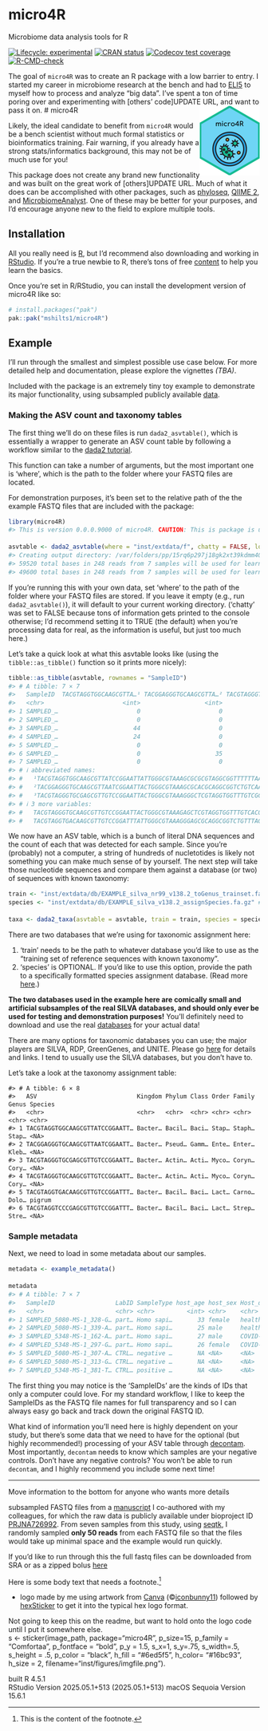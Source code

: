 
<!-- README.md is generated from README.Rmd. Please edit that file -->

# micro4R

Microbiome data analysis tools for R

<!-- badges: start -->

[![Lifecycle:
experimental](https://img.shields.io/badge/lifecycle-experimental-orange.svg)](https://lifecycle.r-lib.org/articles/stages.html#experimental)
[![CRAN
status](https://www.r-pkg.org/badges/version/micro4R)](https://CRAN.R-project.org/)
[![Codecov test
coverage](https://codecov.io/gh/mshilts1/micro4R/graph/badge.svg)](https://app.codecov.io/gh/mshilts1/micro4R)
[![R-CMD-check](https://github.com/mshilts1/micro4R/actions/workflows/R-CMD-check.yaml/badge.svg)](https://github.com/mshilts1/micro4R/actions/workflows/R-CMD-check.yaml)
<!-- badges: end -->

The goal of `micro4R` was to create an R package with a low barrier to
entry. I started my career in microbiome research at the bench and had
to
[ELI5](https://media0.giphy.com/media/v1.Y2lkPTc5MGI3NjExY3hrYzg1a2I2eGtuNWIwYTRqNDMzNGE0cWlkNGE5OXB4ZHV1YXY4dCZlcD12MV9pbnRlcm5hbF9naWZfYnlfaWQmY3Q9Zw/WsNbxuFkLi3IuGI9NU/giphy.gif)
to myself how to process and analyze “big data”. I’ve spent a ton of
time poring over and experimenting with \[others’ code\]UPDATE URL, and
want to pass it on. \# micro4R
<a href="https://mshilts1.github.io/micro4R/"><img src="man/figures/logo.png" align="right" height="139" alt="micro4R website" /></a>

Likely, the ideal candidate to benefit from `micro4R` would be a bench
scientist without much formal statistics or bioinformatics training.
Fair warning, if you already have a strong stats/informatics background,
this may not be of much use for you!

This package does not create any brand new functionality and was built
on the great work of \[others\]UPDATE URL. Much of what it does can be
accomplished with other packages, such as
[phyloseq](https://bioconductor.org/packages/release/bioc/html/phyloseq.html),
[QIIME 2](https://qiime2.org), and
[MicrobiomeAnalyst](https://www.microbiomeanalyst.ca). One of these may
be better for your purposes, and I’d encourage anyone new to the field
to explore multiple tools.

## Installation

All you really need is [R](https://cran.rstudio.com), but I’d recommend
also downloading and working in
[RStudio](https://posit.co/download/rstudio-desktop/). If you’re a true
newbie to R, there’s tons of free
[content](https://www.reddit.com/user/jjkraker/comments/zfhe1e/i_want_to_learn_basics_of_r_if_so_heres_a_reading/)
to help you learn the basics.

Once you’re set in R/RStudio, you can install the development version of
micro4R like so:

``` r
# install.packages("pak")
pak::pak("mshilts1/micro4R")
```

## Example

I’ll run through the smallest and simplest possible use case below. For
more detailed help and documentation, please explore the vignettes
*(TBA)*.

Included with the package is an extremely tiny toy example to
demonstrate its major functionality, using subsampled publicly available
[data](https://www.ncbi.nlm.nih.gov/bioproject/PRJNA726992).

### Making the ASV count and taxonomy tables

The first thing we’ll do on these files is run `dada2_asvtable()`, which
is essentially a wrapper to generate an ASV count table by following a
workflow similar to the [dada2
tutorial](https://benjjneb.github.io/dada2/tutorial.html).

This function can take a number of arguments, but the most important one
is ‘where’, which is the path to the folder where your FASTQ files are
located.

For demonstration purposes, it’s been set to the relative path of the
the example FASTQ files that are included with the package:

``` r
library(micro4R)
#> This is version 0.0.0.9000 of micro4R. CAUTION: This is package is under active development and its functions may change at any time, without warning! Please visit https://github.com/mshilts1/micro4R to see recent changes.

asvtable <- dada2_asvtable(where = "inst/extdata/f", chatty = FALSE, logfile = FALSE)
#> Creating output directory: /var/folders/pp/15rq6p297j18gk2xt39kdmm40000gp/T//RtmpZSgkSJ/dada2_out/filtered
#> 59520 total bases in 248 reads from 7 samples will be used for learning the error rates.
#> 49600 total bases in 248 reads from 7 samples will be used for learning the error rates.
```

If you’re running this with your own data, set ‘where’ to the path of
the folder where your FASTQ files are stored. If you leave it empty
(e.g., run `dada2_asvtable()`), it will default to your current working
directory. (‘chatty’ was set to FALSE because tons of information gets
printed to the console otherwise; I’d recommend setting it to TRUE (the
default) when you’re processing data for real, as the information is
useful, but just too much here.)

Let’s take a quick look at what this asvtable looks like (using the
`tibble::as_tibble()` function so it prints more nicely):

``` r
tibble::as_tibble(asvtable, rownames = "SampleID")
#> # A tibble: 7 × 7
#>   SampleID  TACGTAGGTGGCAAGCGTTA…¹ TACGGAGGGTGCAAGCGTTA…² TACGTAGGGTGCGAGCGTTG…³
#>   <chr>                      <int>                  <int>                  <int>
#> 1 SAMPLED_…                      0                      0                      0
#> 2 SAMPLED_…                      0                      0                      0
#> 3 SAMPLED_…                     44                      0                      0
#> 4 SAMPLED_…                     24                      0                      0
#> 5 SAMPLED_…                      0                      0                     12
#> 6 SAMPLED_…                      0                     35                      6
#> 7 SAMPLED_…                      0                      0                      0
#> # ℹ abbreviated names:
#> #   ¹​TACGTAGGTGGCAAGCGTTATCCGGAATTATTGGGCGTAAAGCGCGCGTAGGCGGTTTTTTAAGTCTGATGTGAAAGCCCACGGCTCAACCGTGGAGGGTCATTGGAAACTGGAAAACTTGAGTGCAGAAGAGGAAAGTGGAATTCCATGTGTAGCGGTGAAATGCGCAGAGATATGGAGGAACACCAGTGGCGAAGGCGACTTTCTGGTCTGTAACTGACGCTGATGTGCGAAAGCGTGGGGATCAAACAGG,
#> #   ²​TACGGAGGGTGCAAGCGTTAATCGGAATTACTGGGCGTAAAGCGCACGCAGGCGGTCTGTCAAGTCGGATGTGAAATCCCCGGGCTCAACCTGGGAACTGCATTCGAAACTGGCAGGCTAGAGTCTTGTAGAGGGGGGTAGAATTCCAGGTGTAGCGGTGAAATGCGTAGAGATCTGGAGGAATACCGGTGGCGAAGGCGGCCCCCTGGACAAAGACTGACGCTCAGGTGCGAAAGCGTGGGGAGCAAACAGG,
#> #   ³​TACGTAGGGTGCGAGCGTTGTCCGGAATTACTGGGCGTAAAGGGCTCGTAGGTGGTTTGTCGCGTCGTCTGTGAAATTCTGGGGCTTAACTCCGGGCGTGCAGGCGATACGGGCATAACTTGAGTGCTGTAGGGGTAACTGGAATTCCTGGTGTAGCGGTGAAATGCGCAGATATCAGGAGGAACACCGATGGCGAAGGCAGGTTACTGGGCAGTTACTGACGCTGAGGAGCGAAAGCATGGGTAGCGAACAGG
#> # ℹ 3 more variables:
#> #   TACGTAGGGTGCAAGCGTTGTCCGGAATTACTGGGCGTAAAGAGCTCGTAGGTGGTTTGTCACGTCGTCTGTGAAATTCCACAGCTTAACTGTGGGCGTGCAGGCGATACGGGCTGACTTGAGTACTGTAGGGGTAACTGGAATTCCTGGTGTAGCGGTGAAATGCGCAGATATCAGGAGGAACACCGATGGCGAAGGCAGGTTACTGGGCAGTTACTGACGCTGAGGAGCGAAAGCATGGGTAGCAAACAGG <int>,
#> #   TACGTAGGTGACAAGCGTTGTCCGGATTTATTGGGCGTAAAGGGAGCGCAGGCGGTCTGTTTAGTCTAATGTGAAAGCCCACGGCTTAACCGTGGAACGGCATTGGAAACTGACAGACTTGAATGTAGAAGAGGAAAATGGAATTCCAAGTGTAGCGGTGGAATGCGTAGATATTTGGAGGAACACCAGTGGCGAAGGCGATTTTCTGGTCTAACATTGACGCTGAGGCTCGAAAGCGTGGGGAGCGAACAGG <int>, …
```

We now have an ASV table, which is a bunch of literal DNA sequences and
the count of each that was detected for each sample. Since you’re
(probably) not a computer, a string of hundreds of nucletotides is
likely not something you can make much sense of by yourself. The next
step will take those nucleotide sequences and compare them against a
database (or two) of sequences with known taxonomy:

``` r
train <- "inst/extdata/db/EXAMPLE_silva_nr99_v138.2_toGenus_trainset.fa.gz" # set training database
species <- "inst/extdata/db/EXAMPLE_silva_v138.2_assignSpecies.fa.gz" # set species database

taxa <- dada2_taxa(asvtable = asvtable, train = train, species = species, chatty = FALSE)
```

There are two databases that we’re using for taxonomic assignment
here:  
1. ‘train’ needs to be the path to whatever database you’d like to use
as the “training set of reference sequences with known taxonomy”.  
2. ‘species’ is OPTIONAL. If you’d like to use this option, provide the
path to a specifically formatted species assignment database. (Read more
[here](https://benjjneb.github.io/dada2/assign.html#species-assignment).)

**The two databases used in the example here are comically small and
artificial subsamples of the real SILVA databases, and should only ever
be used for testing and demonstration purposes!** You’ll definitely need
to download and use the real
[databases](https://benjjneb.github.io/dada2/training.html) for your
actual data!

There are many options for taxonomic databases you can use; the major
players are SILVA, RDP, GreenGenes, and UNITE. Please go
[here](https://benjjneb.github.io/dada2/training.html) for details and
links. I tend to usually use the SILVA databases, but you don’t have to.

Let’s take a look at the taxonomy assignment table:

    #> # A tibble: 6 × 8
    #>   ASV                            Kingdom Phylum Class Order Family Genus Species
    #>   <chr>                          <chr>   <chr>  <chr> <chr> <chr>  <chr> <chr>  
    #> 1 TACGTAGGTGGCAAGCGTTATCCGGAATT… Bacter… Bacil… Baci… Stap… Staph… Stap… <NA>   
    #> 2 TACGGAGGGTGCAAGCGTTAATCGGAATT… Bacter… Pseud… Gamm… Ente… Enter… Kleb… <NA>   
    #> 3 TACGTAGGGTGCGAGCGTTGTCCGGAATT… Bacter… Actin… Acti… Myco… Coryn… Cory… <NA>   
    #> 4 TACGTAGGGTGCAAGCGTTGTCCGGAATT… Bacter… Actin… Acti… Myco… Coryn… Cory… <NA>   
    #> 5 TACGTAGGTGACAAGCGTTGTCCGGATTT… Bacter… Bacil… Baci… Lact… Carno… Dolo… pigrum 
    #> 6 TACGTAGGTCCCGAGCGTTGTCCGGATTT… Bacter… Bacil… Baci… Lact… Strep… Stre… <NA>

### Sample metadata

Next, we need to load in some metadata about our samples.

``` r
metadata <- example_metadata()

metadata
#> # A tibble: 7 × 7
#>   SampleID                 LabID SampleType host_age host_sex Host_disease neg  
#>   <chr>                    <chr> <chr>         <int> <chr>    <chr>        <lgl>
#> 1 SAMPLED_5080-MS-1_328-G… part… Homo sapi…       33 female   healthy      FALSE
#> 2 SAMPLED_5080-MS-1_339-A… part… Homo sapi…       25 male     healthy      FALSE
#> 3 SAMPLED_5348-MS-1_162-A… part… Homo sapi…       27 male     COVID-19     FALSE
#> 4 SAMPLED_5348-MS-1_297-G… part… Homo sapi…       26 female   COVID-19     FALSE
#> 5 SAMPLED_5080-MS-1_307-A… CTRL… negative …       NA <NA>     <NA>         TRUE 
#> 6 SAMPLED_5080-MS-1_313-G… CTRL… negative …       NA <NA>     <NA>         TRUE 
#> 7 SAMPLED_5348-MS-1_381-T… CTRL… positive …       NA <NA>     <NA>         FALSE
```

The first thing you may notice is the ‘SampleIDs’ are the kinds of IDs
that only a computer could love. For my standard workflow, I like to
keep the SampleIDs as the FASTQ file names for full transparency and so
I can always easy go back and track down the original FASTQ ID.

What kind of information you’ll need here is highly dependent on your
study, but there’s some data that we need to have for the optional (but
highly recommended!) processing of your ASV table through
[decontam](https://github.com/benjjneb/decontam). Most importantly,
`decontam` needs to know which samples are your negative controls. Don’t
have any negative controls? You won’t be able to run `decontam`, and I
highly recommend you include some next time!

------------------------------------------------------------------------

Move information to the bottom for anyone who wants more details

subsampled FASTQ files from a
[manuscript](https://pmc.ncbi.nlm.nih.gov/articles/PMC8819187/) I
co-authored with my colleagues, for which the raw data is publicly
available under bioproject ID
[PRJNA726992](https://www.ncbi.nlm.nih.gov/bioproject/PRJNA726992). From
seven samples from this study, using
[seqtk](https://github.com/lh3/seqtk), I randomly sampled **only 50
reads** from each FASTQ file so that the files would take up minimal
space and the example would run quickly.

If you’d like to run through this the full fastq files can be downloaded
from SRA or as a zipped bolus
[here](https://drive.google.com/file/d/1NOvmsxFxWb1Vigq8rdb5SCfLLNu-Qjy8/view?usp=sharing)

Here is some body text that needs a footnote.[^1]

- logo made by me using artwork from [Canva](https://www.canva.com/)
  (©[iconbunny11](https://www.canva.com/p/id/BAClqvm1MBE/)) followed by
  [hexSticker](https://github.com/GuangchuangYu/hexSticker) to get it
  into the typical hex logo format.

Not going to keep this on the readme, but want to hold onto the logo
code until I put it somewhere else.  
s \<- sticker(image_path, package=“micro4R”, p_size=15, p_family =
“Comfortaa”, p_fontface = “bold”, p_y = 1.5, s_x=1, s_y=.75, s_width=.5,
s_height = .5, p_color = “black”, h_fill = “\#6ed5f5”, h_color=
“\#16bc93”, h_size = 2, filename=“inst/figures/imgfile.png”).

built R 4.5.1  
RStudio Version 2025.05.1+513 (2025.05.1+513) macOS Sequoia Version
15.6.1

[^1]: This is the content of the footnote.
